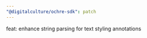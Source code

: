 ```yaml
---
"@digitalculture/ochre-sdk": patch
---
```


feat: enhance string parsing for text styling annotations
